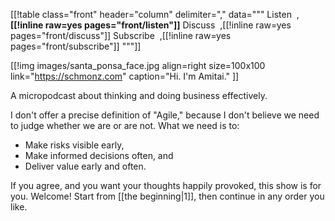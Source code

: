 [[!table class="front" header="column" delimiter="," data="""
Listen&nbsp;&nbsp;,<strong>[[!inline raw=yes pages="front/listen"]]</strong>
Discuss&nbsp;&nbsp;,[[!inline raw=yes pages="front/discuss"]]
Subscribe&nbsp;&nbsp;,[[!inline raw=yes pages="front/subscribe"]]
"""]]

[[!img
images/santa_ponsa_face.jpg
align=right
size=100x100
link="https://schmonz.com"
caption="Hi. I'm Amitai."
]]

A micropodcast about thinking and doing business effectively.

I don't offer a precise definition of "Agile," because I don't
believe we need to judge whether we are or are not.
What we need is to:

- Make risks visible early,
- Make informed decisions often, and
- Deliver value early and often.

If you agree, and you want your thoughts happily provoked, this show is
for you.
Welcome!
Start from [[the beginning|1]],
then continue in any order you like.
